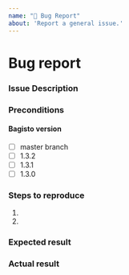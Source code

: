 ```yaml
---
name: "🐛 Bug Report"
about: 'Report a general issue.'
---
```


<!--- Before you open an issue, please check if the issue already has been reported. --->

# Bug report

### Issue Description
<!--- Provide a more detailed introduction to the issue itself. -->

### Preconditions
<!--- Please provide as detailed information about your environment as possible. -->


<!--- Please select the version of bagisto that you are using. -->
#### Bagisto version
- [ ] master branch
- [ ] 1.3.2
- [ ] 1.3.1
- [ ] 1.3.0

### Steps to reproduce
<!--- It is important to provide a set of clear steps to reproduce this bug.If relevant please include code samples. -->

1.
2. 

### Expected result
<!--- Tell us what should happen -->

### Actual result
<!--- Tell us what happens instead -->
